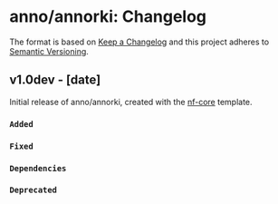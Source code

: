 # anno/annorki: Changelog

The format is based on [Keep a Changelog](https://keepachangelog.com/en/1.0.0/)
and this project adheres to [Semantic Versioning](https://semver.org/spec/v2.0.0.html).

## v1.0dev - [date]

Initial release of anno/annorki, created with the [nf-core](https://nf-co.re/) template.

### `Added`

### `Fixed`

### `Dependencies`

### `Deprecated`
